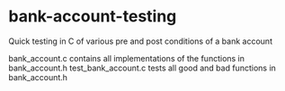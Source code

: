 # bank-account-testing
Quick testing in C of various pre and post conditions of a bank account

bank_account.c contains all implementations of the functions in bank_account.h
test_bank_account.c tests all good and bad functions in bank_account.h
